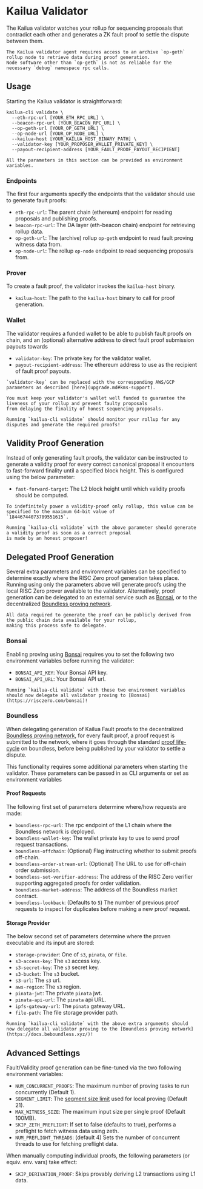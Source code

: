 # Kailua Validator

The Kailua validator watches your rollup for sequencing proposals that contradict each other and generates a ZK fault
proof to settle the dispute between them.

```admonish note
The Kailua validator agent requires access to an archive `op-geth` rollup node to retrieve data during proof generation.
Node software other than `op-geth` is not as reliable for the necessary `debug` namespace rpc calls.
```

## Usage

Starting the Kailua validator is straightforward:
```shell
kailua-cli validate \
  --eth-rpc-url [YOUR_ETH_RPC_URL] \
  --beacon-rpc-url [YOUR_BEACON_RPC_URL] \
  --op-geth-url [YOUR_OP_GETH_URL] \
  --op-node-url [YOUR_OP_NODE_URL] \
  --kailua-host [YOUR_KAILUA_HOST_BINARY_PATH] \
  --validator-key [YOUR_PROPOSER_WALLET_PRIVATE_KEY] \
  --payout-recipient-address [YOUR_FAULT_PROOF_PAYOUT_RECIPIENT]
```

```admonish tip
All the parameters in this section can be provided as environment variables.
```

### Endpoints
The first four arguments specify the endpoints that the validator should use to generate fault proofs:
* `eth-rpc-url`: The parent chain (ethereum) endpoint for reading proposals and publishing proofs.
* `beacon-rpc-url`: The DA layer (eth-beacon chain) endpoint for retrieving rollup data.
* `op-geth-url`: The (archive) rollup `op-geth` endpoint to read fault proving witness data from.
* `op-node-url`: The rollup `op-node` endpoint to read sequencing proposals from.

### Prover
To create a fault proof, the validator invokes the `kailua-host` binary.
* `kailua-host`: The path to the `kailua-host` binary to call for proof generation.

### Wallet
The validator requires a funded wallet to be able to publish fault proofs on chain, and an (optional) alternative address
to direct fault proof submission payouts towards
* `validator-key`: The private key for the validator wallet.
* `payout-recipient-address`: The ethereum address to use as the recipient of fault proof payouts.

```admonish tip
`validator-key` can be replaced with the corresponding AWS/GCP parameters as described [here](upgrade.md#kms-support).
```

```admonish warning
You must keep your validator's wallet well funded to guarantee the liveness of your rollup and prevent faulty proposals
from delaying the finality of honest sequencing proposals.
```

```admonish success
Running `kailua-cli validate` should monitor your rollup for any disputes and generate the required proofs!
```

## Validity Proof Generation
Instead of only generating fault proofs, the validator can be instructed to generate a validity proof for every correct
canonical proposal it encounters to fast-forward finality until a specified block height.
This is configured using the below parameter:
*  `fast-forward-target`: The L2 block height until which validity proofs should be computed.

```admonish note
To indefinitely power a validity-proof only rollup, this value can be specified to the maximum 64-bit value of
`18446744073709551615`.
```

```admonish success
Running `kailua-cli validate` with the above parameter should generate a validity proof as soon as a correct proposal
is made by an honest proposer!
```

## Delegated Proof Generation
Several extra parameters and environment variables can be specified to determine exactly where the RISC Zero proof
generation takes place.
Running using only the parameters above will generate proofs using the local RISC Zero prover available to the validator.
Alternatively, proof generation can be delegated to an external service such as [Bonsai](https://risczero.com/bonsai),
or to the decentralized [Boundless proving network](https://docs.beboundless.xyz/).

```admonish note
All data required to generate the proof can be publicly derived from the public chain data available for your rollup,
making this process safe to delegate.
```

### Bonsai
Enabling proving using [Bonsai](https://risczero.com/bonsai) requires you to set the following two environment variables before running the validator:
* `BONSAI_API_KEY`: Your Bonsai API key.
* `BONSAI_API_URL`: Your Bonsai API url.

```admonish success
Running `kailua-cli validate` with these two environment variables should now delegate all validator proving to [Bonsai](https://risczero.com/bonsai)!
```

### Boundless
When delegating generation of Kailua Fault proofs to the decentralized [Boundless proving network](https://docs.beboundless.xyz/),
for every fault proof, a proof request is submitted to the network, where it goes through the standard
[proof life-cycle](https://docs.beboundless.xyz/introduction/proof-lifecycle) on boundless, before being published by
your validator to settle a dispute.

This functionality requires some additional parameters when starting the validator.
These parameters can be passed in as CLI arguments or set as environment variables

#### Proof Requests
The following first set of parameters determine where/how requests are made:
* `boundless-rpc-url`: The rpc endpoint of the L1 chain where the Boundless network is deployed.
* `boundless-wallet-key`: The wallet private key to use to send proof request transactions.
* `boundless-offchain`: (Optional) Flag instructing whether to submit proofs off-chain.
* `boundless-order-stream-url`: (Optional) The URL to use for off-chain order submission.
* `boundless-set-verifier-address`: The address of the RISC Zero verifier supporting aggregated proofs for order validation.
* `boundless-market-address`: The address of the Boundless market contract.
* `boundless-lookback`: (Defaults to `5`) The number of previous proof requests to inspect for duplicates before making a new proof request.

#### Storage Provider
The below second set of parameters determine where the proven executable and its input are stored:
* `storage-provider`: One of `s3`, `pinata`, or `file`.
* `s3-access-key`: The `s3` access key.
* `s3-secret-key`: The `s3` secret key.
* `s3-bucket`: The `s3` bucket.
* `s3-url`: The `s3` url.
* `aws-region`: The `s3` region.
* `pinata-jwt`: The private `pinata` jwt.
* `pinata-api-url`: The `pinata` api URL.
* `ipfs-gateway-url`: The `pinata` gateway URL.
* `file-path`: The file storage provider path.

```admonish success
Running `kailua-cli validate` with the above extra arguments should now delegate all validator proving to the [Boundless proving network](https://docs.beboundless.xyz/)!
```

## Advanced Settings

Fault/Validity proof generation can be fine-tuned via the two following environment variables:
* `NUM_CONCURRENT_PROOFS`: The maximum number of proving tasks to run concurrently (Default 1).
* `SEGMENT_LIMIT`: The [segment size limit](https://docs.rs/risc0-zkvm/1.2.3/risc0_zkvm/struct.ExecutorEnvBuilder.html#method.segment_limit_po2) used for local proving (Default 21).
* `MAX_WITNESS_SIZE`: The maximum input size per single proof (Default 100MB).
* `SKIP_ZETH_PREFLIGHT`: If set to false (defaults to true), performs a preflight to fetch witness data using zeth.
* `NUM_PREFLIGHT_THREADS`: (default 4) Sets the number of concurrent threads to use for fetching preflight data.

When manually computing individual proofs, the following parameters (or equiv. env. vars) take effect:
* `SKIP_DERIVATION_PROOF`: Skips provably deriving L2 transactions using L1 data.